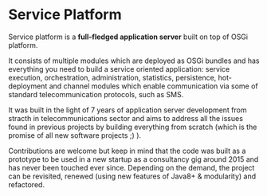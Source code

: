 # Service Platform

Service platform is a **full-fledged application server** built on top of OSGi platform.

It consists of multiple modules which are deployed as OSGi bundles and has everything you need to build a service oriented application: service execution, orchestration, administration, statistics, persistence, hot-deployment and channel modules which enable communication via some of standard telecommunication protocols, such as SMS.

It was built in the light of 7 years of application server development from stracth in telecommunications sector and aims to address all the issues found in previous projects by building everything from scratch (which is the promise of all new software projects ;) ).

Contributions are welcome but keep in mind that the code was built as a prototype to be used in a new startup as a consultancy gig around 2015 and has never been touched ever since. Depending on the demand, the project can be revisited, renewed (using new features of Java8+ & modularity) and refactored.
